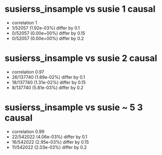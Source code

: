 # susierss_insample vs susie  1 causal

- correlation 1
- 1/52057 (1.92e-03%) differ by 0.1
- 0/52057 (0.00e+00%) differ by 0.15
- 0/52057 (0.00e+00%) differ by 0.2


# susierss_insample vs susie  2 causal

- correlation 0.97
- 26/137740 (1.89e-02%) differ by 0.1
- 18/137740 (1.31e-02%) differ by 0.15
- 8/137740 (5.81e-03%) differ by 0.2


# susierss_insample vs susie  ~ 5 3 causal

- correlation 0.99
- 22/542022 (4.06e-03%) differ by 0.1
- 16/542022 (2.95e-03%) differ by 0.15
- 11/542022 (2.03e-03%) differ by 0.2


